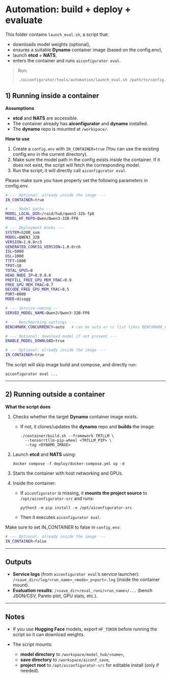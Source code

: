 
# Automation: build + deploy + evaluate

This folder contains `launch_eval.sh`, a script that:

* downloads model weights (optional),
* ensures a suitable **Dynamo** container image (based on the config.env),
* launch **etcd** + **NATS**,
* enters the container and runs `aiconfigurator eval`.

> Run:
>
> ```bash
> ./aiconfigurator/tools/automation/launch_eval.sh /path/to/config.env
> ```

## 1) Running **inside** a container

**Assumptions**

* **etcd** and **NATS** are accessible.
* The container already has **aiconfigurator** and **dynamo** installed.
* The **dynamo** repo is mounted at `/workspace/`.

**How to use**

1. Create a `config.env` with `IN_CONTAINER=true` (You can use the existing config.env in the current directory).
2. Make sure the model path in the config exists *inside* the container. If it does not exist, the script will fetch the corresponding model.
3. Run the script; it will directly call `aiconfigurator eval`.

Please make sure you have properly set the following parameters in config.env.


```bash
# --- Optional: already inside the image ---
IN_CONTAINER=true

# --- Model paths ---
MODEL_LOCAL_DIR=/raid/hub/qwen3-32b-fp8
MODEL_HF_REPO=Qwen/Qwen3-32B-FP8

# --- Deployment knobs ---
SYSTEM=h200_sxm
MODEL=QWEN3_32B
VERSION=1.0.0rc3
GENERATED_CONFIG_VERSION=1.0.0rc6
ISL=5000
OSL=1000
TTFT=1000
TPOT=10
TOTAL_GPUS=8
HEAD_NODE_IP=0.0.0.0
PREFILL_FREE_GPU_MEM_FRAC=0.9
FREE_GPU_MEM_FRAC=0.7
DECODE_FREE_GPU_MEM_FRAC=0.5
PORT=8000
MODE=disagg

# --- Service naming ---
SERVED_MODEL_NAME=Qwen3/Qwen3-32B-FP8

# --- Benchmarking settings ---
BENCHMARK_CONCURRENCY=auto   # can be auto or cc list likes BENCHMARK_CONCURRENCY="1 4 8 12 16 20"

# --- Optional: download model if not present ---
ENABLE_MODEL_DOWNLOAD=true

# --- Optional: already inside the image ---
IN_CONTAINER=true
```

The script will skip image build and compose, and directly run:

```
aiconfigurator eval ...
```

---

## 2) Running **outside** a container

**What the script does**

1. Checks whether the target **Dynamo** container image exists.

   * If not, it clones/updates the **dynamo** repo and **builds** the image:

     ```
     ./container/build.sh --framework TRTLLM \
       --tensorrtllm-pip-wheel <TRTLLM_PIP> \
       --tag <DYNAMO_IMAGE>
     ```
2. Launch **etcd** and **NATS** using:

   ```
   docker compose -f deploy/docker-compose.yml up -d
   ```

3. Starts the container with host networking and GPUs.
4. Inside the container:

   * If `aiconfigurator` is missing, it **mounts the project source** to `/opt/aiconfigurator-src` and runs:

     ```
     python3 -m pip install -e /opt/aiconfigurator-src
     ```
   * Then it executes `aiconfigurator eval`.

Make sure to set IN_CONTAINER to false in `config.env`:

```bash
# --- Optional: already inside the image ---
IN_CONTAINER=false
```

---

## Outputs

* **Service logs** (from `aiconfigurator eval`’s service launcher):
  `/<save_dir>/log/<run_name>_<mode>_p<port>.log` (inside the container mount).
* **Evaluation results**:
  `/<save_dir>/eval_runs/<run_name>/...` (bench JSON/CSV, Pareto plot, GPU stats, etc.).

---

## Notes

* If you use **Hugging Face** models, export `HF_TOKEN` before running the script so it can download weights.
* The script mounts:

  * **model directory** to `/workspace/model_hub/<name>`,
  * **save directory** to `/workspace/aiconf_save`,
  * **project root** to `/opt/aiconfigurator-src` for editable install (only if needed).
